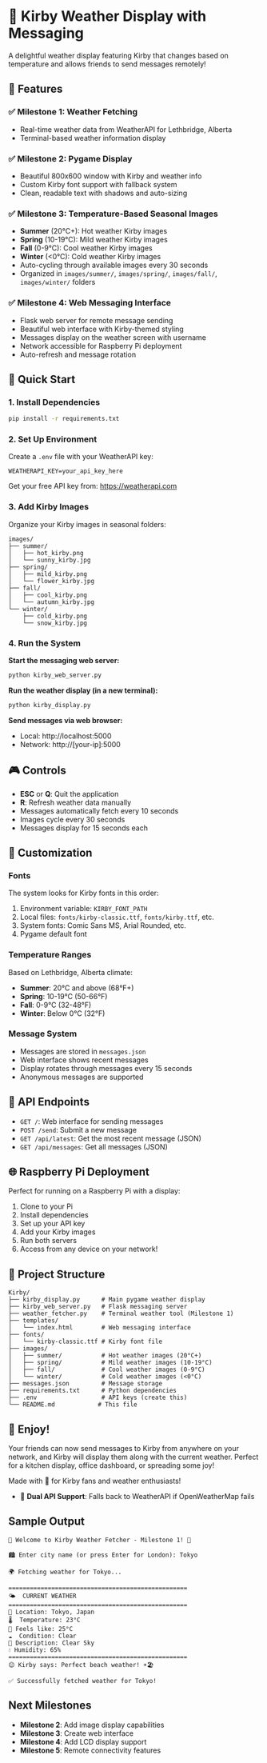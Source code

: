# 🌟 Kirby Weather Display with Messaging

A delightful weather display featuring Kirby that changes based on temperature and allows friends to send messages remotely!

## 🎯 Features

### ✅ Milestone 1: Weather Fetching
- Real-time weather data from WeatherAPI for Lethbridge, Alberta
- Terminal-based weather information display

### ✅ Milestone 2: Pygame Display  
- Beautiful 800x600 window with Kirby and weather info
- Custom Kirby font support with fallback system
- Clean, readable text with shadows and auto-sizing

### ✅ Milestone 3: Temperature-Based Seasonal Images
- **Summer** (20°C+): Hot weather Kirby images
- **Spring** (10-19°C): Mild weather Kirby images  
- **Fall** (0-9°C): Cool weather Kirby images
- **Winter** (<0°C): Cold weather Kirby images
- Auto-cycling through available images every 30 seconds
- Organized in `images/summer/`, `images/spring/`, `images/fall/`, `images/winter/` folders

### ✅ Milestone 4: Web Messaging Interface
- Flask web server for remote message sending
- Beautiful web interface with Kirby-themed styling
- Messages display on the weather screen with username
- Network accessible for Raspberry Pi deployment
- Auto-refresh and message rotation

## 🚀 Quick Start

### 1. Install Dependencies
```bash
pip install -r requirements.txt
```

### 2. Set Up Environment
Create a `.env` file with your WeatherAPI key:
```
WEATHERAPI_KEY=your_api_key_here
```

Get your free API key from: https://weatherapi.com

### 3. Add Kirby Images
Organize your Kirby images in seasonal folders:
```
images/
├── summer/
│   ├── hot_kirby.png
│   └── sunny_kirby.jpg
├── spring/
│   ├── mild_kirby.png
│   └── flower_kirby.jpg
├── fall/
│   ├── cool_kirby.png
│   └── autumn_kirby.jpg
└── winter/
    ├── cold_kirby.png
    └── snow_kirby.jpg
```

### 4. Run the System

**Start the messaging web server:**
```bash
python kirby_web_server.py
```

**Run the weather display (in a new terminal):**
```bash
python kirby_display.py
```

**Send messages via web browser:**
- Local: http://localhost:5000
- Network: http://[your-ip]:5000

## 🎮 Controls

- **ESC** or **Q**: Quit the application
- **R**: Refresh weather data manually
- Messages automatically fetch every 10 seconds
- Images cycle every 30 seconds
- Messages display for 15 seconds each

## 🎨 Customization

### Fonts
The system looks for Kirby fonts in this order:
1. Environment variable: `KIRBY_FONT_PATH`
2. Local files: `fonts/kirby-classic.ttf`, `fonts/kirby.ttf`, etc.
3. System fonts: Comic Sans MS, Arial Rounded, etc.
4. Pygame default font

### Temperature Ranges
Based on Lethbridge, Alberta climate:
- **Summer**: 20°C and above (68°F+)
- **Spring**: 10-19°C (50-66°F)  
- **Fall**: 0-9°C (32-48°F)
- **Winter**: Below 0°C (32°F)

### Message System
- Messages are stored in `messages.json`
- Web interface shows recent messages
- Display rotates through messages every 15 seconds
- Anonymous messages are supported

## 🔧 API Endpoints

- `GET /`: Web interface for sending messages
- `POST /send`: Submit a new message
- `GET /api/latest`: Get the most recent message (JSON)
- `GET /api/messages`: Get all messages (JSON)

## 🌐 Raspberry Pi Deployment

Perfect for running on a Raspberry Pi with a display:

1. Clone to your Pi
2. Install dependencies
3. Set up your API key
4. Add your Kirby images
5. Run both servers
6. Access from any device on your network!

## 📁 Project Structure

```
Kirby/
├── kirby_display.py      # Main pygame weather display
├── kirby_web_server.py   # Flask messaging server
├── weather_fetcher.py    # Terminal weather tool (Milestone 1)
├── templates/
│   └── index.html        # Web messaging interface
├── fonts/
│   └── kirby-classic.ttf # Kirby font file
├── images/
│   ├── summer/           # Hot weather images (20°C+)
│   ├── spring/           # Mild weather images (10-19°C)
│   ├── fall/             # Cool weather images (0-9°C)
│   └── winter/           # Cold weather images (<0°C)
├── messages.json         # Message storage
├── requirements.txt      # Python dependencies
├── .env                  # API keys (create this)
└── README.md            # This file
```

## 🎉 Enjoy!

Your friends can now send messages to Kirby from anywhere on your network, and Kirby will display them along with the current weather. Perfect for a kitchen display, office dashboard, or spreading some joy!

Made with 💖 for Kirby fans and weather enthusiasts!
- 🔄 **Dual API Support**: Falls back to WeatherAPI if OpenWeatherMap fails

## Sample Output

```
🌟 Welcome to Kirby Weather Fetcher - Milestone 1! 🌟

🏙️ Enter city name (or press Enter for London): Tokyo

🌍 Fetching weather for Tokyo...

==================================================
🌤️  CURRENT WEATHER
==================================================
📍 Location: Tokyo, Japan
🌡️  Temperature: 23°C
🤔 Feels like: 25°C
☁️  Condition: Clear
📝 Description: Clear Sky
💧 Humidity: 65%
==================================================
😊 Kirby says: Perfect beach weather! ☀️🏖️

✅ Successfully fetched weather for Tokyo!
```

## Next Milestones

- **Milestone 2**: Add image display capabilities
- **Milestone 3**: Create web interface
- **Milestone 4**: Add LCD display support
- **Milestone 5**: Remote connectivity features
